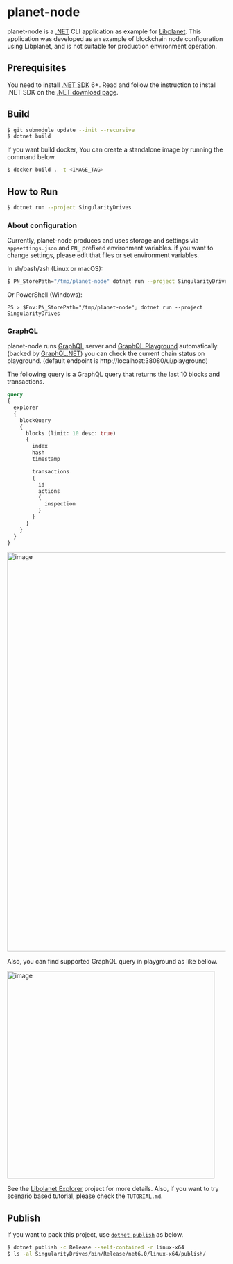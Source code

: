 planet-node
===========

planet-node is a [.NET] CLI application as example for [Libplanet].
This application was developed as an example of blockchain node configuration using Libplanet, and is not suitable for production environment operation.

[Libplanet]: https://libplanet.io
[.NET]: https://docs.microsoft.com/en-US/dotnet/

Prerequisites
-------------

You need to install [.NET SDK] 6+. Read and follow the instruction to install
 .NET SDK on the [.NET download page][1].

[.NET SDK]: https://docs.microsoft.com/en-US/dotnet/core/sdk
[1]: https://dotnet.microsoft.com/en-us/download


Build
-----

```bash
$ git submodule update --init --recursive
$ dotnet build
```

If you want build docker, You can create a standalone image by running the command below.
```bash
$ docker build . -t <IMAGE_TAG>
```

How to Run
----------

```bash
$ dotnet run --project SingularityDrives
```

### About configuration
Currently, planet-node produces and uses storage and settings via
`appsettings.json` and `PN_` prefixed environment variables. if you want to
change settings, please edit that files or set environment variables.

In sh/bash/zsh (Linux or macOS):

```sh
$ PN_StorePath="/tmp/planet-node" dotnet run --project SingularityDrives
```

Or PowerShell (Windows):

```pwsh
PS > $Env:PN_StorePath="/tmp/planet-node"; dotnet run --project SingularityDrives
```

### GraphQL
planet-node runs [GraphQL] server and [GraphQL Playground] automatically.
(backed by [GraphQL.NET]) you can check the current chain status on playground. (default endpoint is http://localhost:38080/ui/playground)

The following query is a GraphQL query that returns the last 10 blocks and
transactions.

```graphql
query
{
  explorer
  {
    blockQuery
    {
      blocks (limit: 10 desc: true)
      {
        index
        hash
        timestamp

        transactions
        {
          id
          actions
          {
            inspection
          }
        }
      }
    }
  }
}
```
<img width="919" alt="image" src="https://user-images.githubusercontent.com/128436/166613127-de83fd1d-7087-477e-9636-259aaa71f360.png">

Also, you can find supported GraphQL query in playground as like bellow.

<img width="478" alt="image" src="https://user-images.githubusercontent.com/128436/165906186-fc361126-f8f8-456a-bd28-fca938e60be1.png">

See the [Libplanet.Explorer] project for more details.
Also, if you want to try scenario based tutorial, please check the `TUTORIAL.md`.

Publish
-------

If you want to pack this project, use [`dotnet publish`][dotnet publish] as below.

```bash
$ dotnet publish -c Release --self-contained -r linux-x64
$ ls -al SingularityDrives/bin/Release/net6.0/linux-x64/publish/
```

[dotnet publish]: https://docs.microsoft.com/en-US/dotnet/core/tools/dotnet-publish

[GraphQL]: https://graphql.org/
[GraphQL Playground]: https://github.com/graphql/graphql-playground
[GraphQL.NET]: https://graphql-dotnet.github.io/
[Libplanet.Explorer]: https://github.com/planetarium/libplanet/tree/main/Libplanet.Explorer
